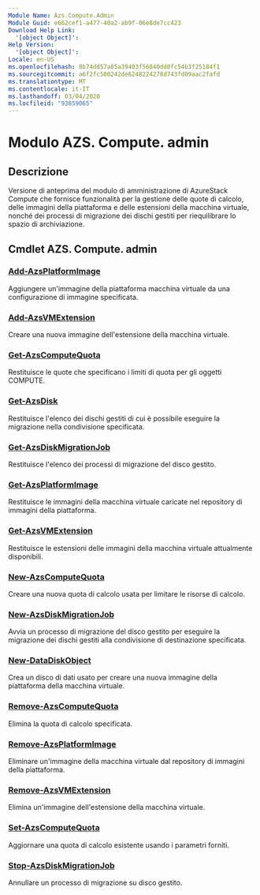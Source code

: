 ```yaml
---
Module Name: Azs.Compute.Admin
Module Guid: e662cef1-a477-40a2-ab9f-06e8de7cc423
Download Help Link:
  '[object Object]': 
Help Version:
  '[object Object]': 
Locale: en-US
ms.openlocfilehash: 8b74dd57a85a39403f56840dd0fc54b3f25184f1
ms.sourcegitcommit: a6f2fc500242de6248224278d743fd09aac2fafd
ms.translationtype: MT
ms.contentlocale: it-IT
ms.lasthandoff: 03/04/2020
ms.locfileid: "93859065"
---
```

# Modulo AZS. Compute. admin
## Descrizione
Versione di anteprima del modulo di amministrazione di AzureStack Compute che fornisce funzionalità per la gestione delle quote di calcolo, delle immagini della piattaforma e delle estensioni della macchina virtuale, nonché dei processi di migrazione dei dischi gestiti per riequilibrare lo spazio di archiviazione.

## Cmdlet AZS. Compute. admin
### [Add-AzsPlatformImage](Add-AzsPlatformImage.md)
Aggiungere un'immagine della piattaforma macchina virtuale da una configurazione di immagine specificata.

### [Add-AzsVMExtension](Add-AzsVMExtension.md)
Creare una nuova immagine dell'estensione della macchina virtuale.

### [Get-AzsComputeQuota](Get-AzsComputeQuota.md)
Restituisce le quote che specificano i limiti di quota per gli oggetti COMPUTE.

### [Get-AzsDisk](Get-AzsDisk.md)
Restituisce l'elenco dei dischi gestiti di cui è possibile eseguire la migrazione nella condivisione specificata.

### [Get-AzsDiskMigrationJob](Get-AzsDiskMigrationJob.md)
Restituisce l'elenco dei processi di migrazione del disco gestito.

### [Get-AzsPlatformImage](Get-AzsPlatformImage.md)
Restituisce le immagini della macchina virtuale caricate nel repository di immagini della piattaforma.

### [Get-AzsVMExtension](Get-AzsVMExtension.md)
Restituisce le estensioni delle immagini della macchina virtuale attualmente disponibili.

### [New-AzsComputeQuota](New-AzsComputeQuota.md)
Creare una nuova quota di calcolo usata per limitare le risorse di calcolo.

### [New-AzsDiskMigrationJob](New-AzsDiskMigrationJob.md)
Avvia un processo di migrazione del disco gestito per eseguire la migrazione dei dischi gestiti alla condivisione di destinazione specificata.

### [New-DataDiskObject](New-DataDiskObject.md)
Crea un disco di dati usato per creare una nuova immagine della piattaforma della macchina virtuale.

### [Remove-AzsComputeQuota](Remove-AzsComputeQuota.md)
Elimina la quota di calcolo specificata.

### [Remove-AzsPlatformImage](Remove-AzsPlatformImage.md)
Eliminare un'immagine della macchina virtuale dal repository di immagini della piattaforma.

### [Remove-AzsVMExtension](Remove-AzsVMExtension.md)
Elimina un'immagine dell'estensione della macchina virtuale.

### [Set-AzsComputeQuota](Set-AzsComputeQuota.md)
Aggiornare una quota di calcolo esistente usando i parametri forniti.

### [Stop-AzsDiskMigrationJob](Stop-AzsDiskMigrationJob.md)
Annullare un processo di migrazione su disco gestito.

